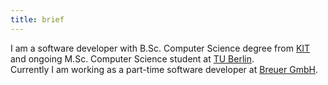 ```yaml
---
title: brief
---
```

I am a software developer with B.Sc. Computer Science degree from <a href="https://www.kit.edu/" target="_blank">KIT</a> and ongoing M.Sc. Computer Science student at <a href="http://www.tu.berlin" target="_blank" class="underline decoration-1">TU Berlin</a>. <br/>
Currently I am working as a part-time software developer at <a href="http://www.breuer-gmbh.de" target="_blank" class="underline decoration-1">Breuer GmbH</a>.